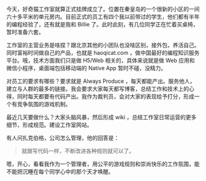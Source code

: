 今天，好奇猫工作室就算正式挂牌成立了。位置在秦皇岛的一个很新的小区的一间六十多平米的单元房内。目前正式的员工有四个我以前带过的学生，他们都有半年的编程经验了，还有就是我和 Billie 了。此时此刻，有几位同学正在忙着买桌椅，暂时准备六套。

工作室的主营业务是啥捏？跟北京其他的小团队也没啥区别，接外包，养活自己。同时富裕时间做自己的产品，也就是 haoqicat.com ，做中国最好的编程知识服务平台。哦，技术方面我们只是做 H5/Web 相关的，具体来说就是做 Web 应用和微信小程序，桌面端包括移动端的 Native App 暂时不碰，没精力。

对员工的要求有哪些？要求就是 Always Produce ，每天都能产出。服务他人，建立与人群的最多的链接。我会要求大家每天都写博客，总结工作和技术上的心得，同时每天都要有代码产出。我作为裁判员，会对大家的表现给予打分，形成一个有竞争氛围的游戏机制。

最近几天要做什么？大家头脑风暴，然后形成 wiki ，总结工作室日常运营的更多细节，形成规范。建设工作室网站。

有人问扎克伯格，公司怎么管理，他的回答是：

> 就跟写代码一样，不断改进各种规则就可以了。

嗯，开心，看看我作为一个管理者，用公平的游戏规则和崇尚快乐的工作氛围，能不能把沉睡在每个同学心中的那个天才唤醒。
